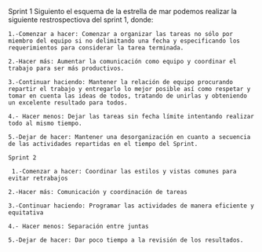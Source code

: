 Sprint 1
Siguiento el esquema de la estrella de mar podemos realizar la siguiente restrospectiova del sprint 1, donde:
    
    1.-Comenzar a hacer: Comenzar a organizar las tareas no sólo por miembro del equipo si no delimitando una fecha y especificando los requerimientos para considerar la tarea terminada.

    2.-Hacer más: Aumentar la comunicación como equipo y coordinar el trabajo para ser más productivos.

    3.-Continuar haciendo: Mantener la relación de equipo procurando repartir el trabajo y entregarlo lo mejor posible así como respetar y tomar en cuenta las ideas de todos, tratando de unirlas y obteniendo un excelente resultado para todos.

    4.- Hacer menos: Dejar las tareas sin fecha límite intentando realizar todo al mismo tiempo.

    5.-Dejar de hacer: Mantener una desorganización en cuanto a secuencia de las actividades repartidas en el tiempo del Sprint. 

    Sprint 2

     1.-Comenzar a hacer: Coordinar las estilos y vistas comunes para evitar retrabajos 

    2.-Hacer más: Comunicación y coordinación de tareas 

    3.-Continuar haciendo: Programar las actividades de manera eficiente y equitativa 

    4.- Hacer menos: Separación entre juntas 

    5.-Dejar de hacer: Dar poco tiempo a la revisión de los resultados.


    